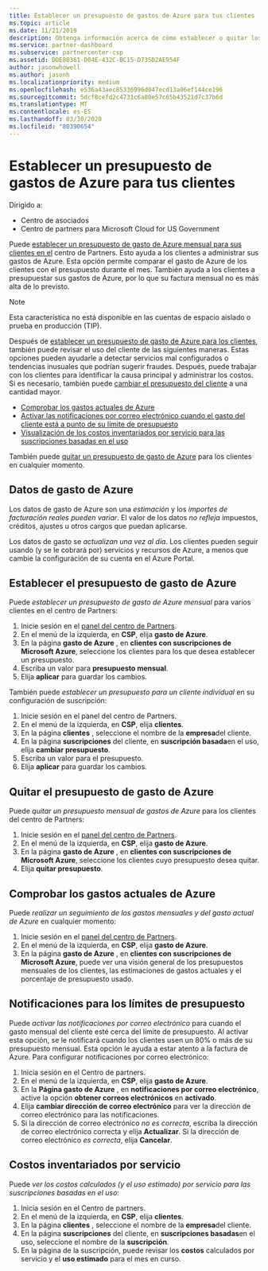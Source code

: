 ```yaml
---
title: Establecer un presupuesto de gastos de Azure para tus clientes | Centro de partners
ms.topic: article
ms.date: 11/21/2019
description: Obtenga información acerca de cómo establecer o quitar los presupuestos de gastos mensuales de Azure para los clientes y también ver los datos de gasto de Azure y establecer notificaciones relacionadas con el presupuesto.
ms.service: partner-dashboard
ms.subservice: partnercenter-csp
ms.assetid: DDE80361-D04E-432C-BC15-D735D2AE954F
author: jasonwhowell
ms.author: jasonh
ms.localizationpriority: medium
ms.openlocfilehash: e536a43aec85336996d047ecd13a06ef144ce196
ms.sourcegitcommit: 5dcf8cefd2c4731c6a80e57c65b43521d7c37b6d
ms.translationtype: MT
ms.contentlocale: es-ES
ms.lasthandoff: 03/30/2020
ms.locfileid: "80390654"
---
```

# <a name="set-an-azure-spending-budget-for-your-customers"></a>Establecer un presupuesto de gastos de Azure para tus clientes

Dirigido a:

- Centro de asociados
- Centro de partners para Microsoft Cloud for US Government

Puede [establecer un presupuesto de gasto de Azure mensual para sus clientes en el](#set-azure-spending-budget) centro de Partners. Esto ayuda a los clientes a administrar sus gastos de Azure. Esta opción permite comparar el gasto de Azure de los clientes con el presupuesto durante el mes. También ayuda a los clientes a presupuestar sus gastos de Azure, por lo que su factura mensual no es más alta de lo previsto.


> [!NOTE]  
> Esta característica no está disponible en las cuentas de espacio aislado o prueba en producción (TIP).

Después de [establecer un presupuesto de gasto de Azure para los clientes](#set-azure-spending-budget), también puede revisar el uso del cliente de las siguientes maneras. Estas opciones pueden ayudarle a detectar servicios mal configurados o tendencias inusuales que podrían sugerir fraudes. Después, puede trabajar con los clientes para identificar la causa principal y administrar los costos. Si es necesario, también puede [cambiar el presupuesto del cliente](#set-azure-spending-budget) a una cantidad mayor.

- [Comprobar los gastos actuales de Azure](#check-current-azure-spending)
- [Activar las notificaciones por correo electrónico cuando el gasto del cliente está a punto de su límite de presupuesto](#notifications-for-budget-limits)
- [Visualización de los costos inventariados por servicio para las suscripciones basadas en el uso](#itemized-costs-by-service)

También puede [quitar un presupuesto de gasto de Azure](#remove-azure-spending-budget) para los clientes en cualquier momento.

## <a name="azure-spending-data"></a>Datos de gasto de Azure

Los datos de gasto de Azure son una *estimación* y los *importes de facturación reales pueden variar*. El valor de los datos *no refleja* impuestos, créditos, ajustes u otros cargos que puedan aplicarse.

Los datos de gasto se *actualizan una vez al día*. Los clientes pueden seguir usando (y se le cobrará por) servicios y recursos de Azure, a menos que cambie la configuración de su cuenta en el Azure Portal.

## <a name="set-azure-spending-budget"></a>Establecer el presupuesto de gasto de Azure

Puede *establecer un presupuesto de gasto de Azure mensual* para varios clientes en el centro de Partners:

1. Inicie sesión en el [panel del centro de Partners](https://partner.microsoft.com/dashboard/).
2. En el menú de la izquierda, en **CSP**, elija **gasto de Azure**.
3. En la página **gasto de Azure** , en **clientes con suscripciones de Microsoft Azure**, seleccione los clientes para los que desea establecer un presupuesto.
4. Escriba un valor para **presupuesto mensual**.
5. Elija **aplicar** para guardar los cambios.

También puede *establecer un presupuesto para un cliente individual* en su configuración de suscripción:

1. Inicie sesión en el panel del centro de Partners.
2. En el menú de la izquierda, en **CSP**, elija **clientes**.
3. En la página **clientes** , seleccione el nombre de la **empresa**del cliente.
4. En la página **suscripciones** del cliente, en **suscripción basada**en el uso, elija **cambiar presupuesto**.
5. Escriba un valor para el presupuesto.
6. Elija **aplicar** para guardar los cambios.

## <a name="remove-azure-spending-budget"></a>Quitar el presupuesto de gasto de Azure

Puede *quitar un presupuesto mensual de gastos de Azure* para los clientes del centro de Partners:

1. Inicie sesión en el [panel del centro de Partners](https://partner.microsoft.com/dashboard/).
2. En el menú de la izquierda, en **CSP**, elija **gasto de Azure**.
3. En la página **gasto de Azure** , en **clientes con suscripciones de Microsoft Azure**, seleccione los clientes cuyo presupuesto desea quitar.
4. Elija **quitar presupuesto**.

## <a name="check-current-azure-spending"></a>Comprobar los gastos actuales de Azure

Puede *realizar un seguimiento de los gastos mensuales y del gasto actual de Azure* en cualquier momento:

1. Inicie sesión en el [panel del centro de Partners](https://partner.microsoft.com/dashboard/).
2. En el menú de la izquierda, en **CSP**, elija **gasto de Azure**.
3. En la página **gasto de Azure** , en **clientes con suscripciones de Microsoft Azure**, puede ver una visión general de los presupuestos mensuales de los clientes, las estimaciones de gastos actuales y el porcentaje de presupuesto usado.

## <a name="notifications-for-budget-limits"></a>Notificaciones para los límites de presupuesto

Puede *activar las notificaciones por correo electrónico* para cuando el gasto mensual del cliente esté cerca del límite de presupuesto. Al activar esta opción, se le notificará cuando los clientes usen un 80% o más de su presupuesto mensual. Esta opción le ayuda a estar atento a la factura de Azure. Para configurar notificaciones por correo electrónico:

1. Inicia sesión en el Centro de partners.
2. En el menú de la izquierda, en **CSP**, elija **gasto de Azure**.
3. En la **Página gasto de Azure** , en **notificaciones por correo electrónico**, active la opción **obtener correos electrónicos** en **activado**.
4. Elija **cambiar dirección de correo electrónico** para ver la dirección de correo electrónico para las notificaciones.
5. Si la dirección de correo electrónico *no es correcta*, escriba la dirección de correo electrónico correcta y elija **Actualizar**. Si la dirección de correo electrónico *es correcta*, elija **Cancelar**.

## <a name="itemized-costs-by-service"></a>Costos inventariados por servicio

Puede *ver los costos calculados (y el uso estimado) por servicio para las suscripciones basadas en el uso*:

1. Inicia sesión en el Centro de partners.
2. En el menú de la izquierda, en **CSP**, elija **clientes**.
3. En la página **clientes** , seleccione el nombre de la **empresa**del cliente.
4. En la página **suscripciones** del cliente, en **suscripciones basadas**en el uso, seleccione el nombre de la **suscripción**.
5. En la página de la suscripción, puede revisar los **costos** calculados por servicio y el **uso estimado** para el mes en curso.
